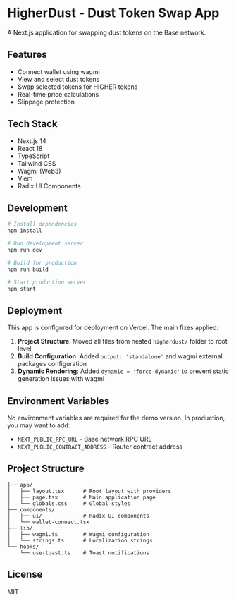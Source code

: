 # HigherDust - Dust Token Swap App

A Next.js application for swapping dust tokens on the Base network.

## Features

- Connect wallet using wagmi
- View and select dust tokens
- Swap selected tokens for HIGHER tokens
- Real-time price calculations
- Slippage protection

## Tech Stack

- Next.js 14
- React 18
- TypeScript
- Tailwind CSS
- Wagmi (Web3)
- Viem
- Radix UI Components

## Development

```bash
# Install dependencies
npm install

# Run development server
npm run dev

# Build for production
npm run build

# Start production server
npm start
```

## Deployment

This app is configured for deployment on Vercel. The main fixes applied:

1. **Project Structure**: Moved all files from nested `higherdust/` folder to root level
2. **Build Configuration**: Added `output: 'standalone'` and wagmi external packages configuration
3. **Dynamic Rendering**: Added `dynamic = 'force-dynamic'` to prevent static generation issues with wagmi

## Environment Variables

No environment variables are required for the demo version. In production, you may want to add:

- `NEXT_PUBLIC_RPC_URL` - Base network RPC URL
- `NEXT_PUBLIC_CONTRACT_ADDRESS` - Router contract address

## Project Structure

```
├── app/
│   ├── layout.tsx      # Root layout with providers
│   ├── page.tsx        # Main application page
│   └── globals.css     # Global styles
├── components/
│   ├── ui/             # Radix UI components
│   └── wallet-connect.tsx
├── lib/
│   ├── wagmi.ts        # Wagmi configuration
│   └── strings.ts      # Localization strings
└── hooks/
    └── use-toast.ts    # Toast notifications
```

## License

MIT 